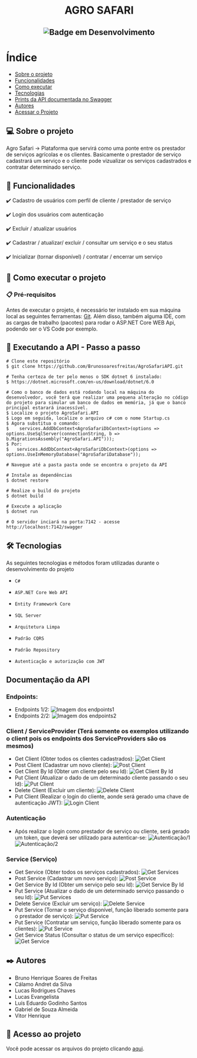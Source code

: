 # <h1 align="center"> AGRO SAFARI </h1>

## <p align="center">![Badge em Desenvolvimento](http://img.shields.io/static/v1?label=STATUS&message=FINALIZADO&color=RED&style=for-the-badge)</p>

# Índice 

* [Sobre o projeto](https://github.com/Brunosoaresfreitas/AgroSafariAPI/blob/main/README.md#-sobre-o-projeto)
* [Funcionalidades](https://github.com/Brunosoaresfreitas/AgroSafariAPI/blob/main/README.md#-sobre-o-projeto)
* [Como executar](https://github.com/Brunosoaresfreitas/AgroSafariAPI/blob/main/README.md#-como-executar-o-projeto)
* [Tecnologias](https://github.com/Brunosoaresfreitas/AgroSafariAPI/blob/main/README.md#%EF%B8%8F-tecnologias)
* [Prints da API documentada no Swagger](https://github.com/Brunosoaresfreitas/AgroSafariAPI/blob/main/README.md#documenta%C3%A7%C3%A3o-da-api)
* [Autores](https://github.com/Brunosoaresfreitas/AgroSafariAPI/blob/main/README.md#%EF%B8%8F-autores)
* [Acessar o Projeto](https://github.com/Brunosoaresfreitas/AgroSafariAPI/blob/main/README.md#-acesso-ao-projeto)

## 💻 Sobre o projeto

Agro Safari -> Plataforma que servirá como uma ponte entre os prestador de serviços agrícolas e os clientes.
Basicamente o prestador de serviço cadastrará um serviço e o cliente pode vizualizar os serviços cadastrados e contratar determinado serviço.

## 🎯 Funcionalidades

✔️ Cadastro de usuários com perfil de cliente / prestador de serviço

✔️ Login dos usuários com autenticação 

✔️ Excluir / atualizar usuários

✔️ Cadastrar / atualizar/ excluir / consultar um serviço e o seu status

✔️ Inicializar (tornar disponível) / contratar / encerrar um serviço


## 🚀 Como executar o projeto

### 📋 Pré-requisitos

Antes de executar o projeto, é necessário ter instalado em sua máquina local as seguintes ferramentas: [Git](https://git-scm.com/). 
Além disso, também alguma IDE, com as cargas de trabalho (pacotes) para rodar o ASP.NET Core WEB Api, podendo ser o VS Code por exemplo.


## 🎲 Executando a API - Passo a passo

```
# Clone este repositório
$ git clone https://github.com/Brunosoaresfreitas/AgroSafariAPI.git

# Tenha certeza de ter pelo menos o SDK dotnet 6 instalado:
$ https://dotnet.microsoft.com/en-us/download/dotnet/6.0

# Como o banco de dados está rodando local na máquina do desenvolvedor, você terá que realizar uma pequena alteração no código do projeto para simular um banco de dados em memória, já que o banco principal estarará inacessível.
$ Localize o projeto AgroSafari.API
$ Logo em seguida, localize o arquivo c# com o nome Startup.cs
$ Agora substitua o comando: 
$    services.AddDbContext<AgroSafariDbContext>(options => options.UseSqlServer(connectionString, b => b.MigrationsAssembly("AgroSafari.API"))); 
$ Por:
$   services.AddDbContext<AgroSafariDbContext>(options => options.UseInMemoryDatabase("AgroSafariDatabase"));

# Navegue até a pasta pasta onde se encontra o projeto da API

# Instale as dependências
$ dotnet restore

# Realize o build do projeto
$ dotnet build

# Execute a aplicação 
$ dotnet run

# O servidor inciará na porta:7142 - acesse http://localhost:7142/swagger
```

## 🛠️ Tecnologias

As seguintes tecnologias e métodos foram utilizadas durante o desenvolvimento do projeto

- ``C#``

- ``ASP.NET Core Web API``

- ``Entity Framework Core``

- ``SQL Server``

- ``Arquitetura Limpa``

- ``Padrão CQRS``

- ``Padrão Repository``

- ``Autenticação e autorização com JWT``

## Documentação da API 

### Endpoints:
* Endpoints 1/2:
![Imagem dos endpoints1](./Prints/Tela1API.png)
* Endpoints 2/2:
![Imagem dos endpoints2](./Prints/Tela2API.png)

### Client / ServiceProvider (Terá somente os exemplos utilizando o client pois os endpoints dos ServiceProviders são os mesmos)
* Get Client (Obter todos os clientes cadastrados):
![Get Client](./Prints/GetClient.png)
* Post Client (Cadastrar um novo cliente):
![Post Client](./Prints/PostClient.png)
* Get Client By Id (Obter um cliente pelo seu Id):
![Get Client By Id](./Prints/GetClientById.png)
* Put Client (Atualizar o dado de um determinado cliente passando o seu Id):
![Put Client](./Prints/PutClient.png)
* Delete Client (Excluir um cliente):
![Delete Client](./Prints/DeleteClient.png)
* Put Client (Realizar o login do cliente, aonde será gerado uma chave de autenticação JWT):
![Login Client](./Prints/LoginClient.png)

### Autenticação 
* Após realizar o login como prestador de serviço ou cliente, será gerado um token, que deverá ser utilizado para autenticar-se:
![Autenticação/1](./Prints/AutenticacaoJWT.png)
![Autenticação/2](./Prints/AutenticacaoJWT2.png)

### Service (Serviço)
* Get Service (Obter todos os serviços cadastrados):
![Get Services](./Prints/GetServices.png)
* Post Service (Cadastrar um novo serviço):
![Post Service](./Prints/PostServices.png)
* Get Service By Id (Obter um serviço pelo seu Id):
![Get Service By Id](./Prints/GetServiceById.png)
* Put Service (Atualizar o dado de um determinado serviço passando o seu Id):
![Put Services](./Prints/PutServices.png)
* Delete Service (Excluir um serviço):
![Delete Service](./Prints/DeleteService.png)
* Put Service (Tornar o serviço disponível, função liberado somente para o prestador de serviço):
![Put Service](./Prints/PutMakeAvailable.png)
* Put Service (Contratar um serviço, função liberado somente para os clientes):
![Put Service](./Prints/PutHireService.png)
* Get Service Status (Consultar o status de um serviço específico):
![Get Service](./Prints/GetServiceStatusById.png)

## ✒️ Autores
- Bruno Henrique Soares de Freitas
- Cálamo Andret  da Silva
- Lucas Rodrigues Chaves
- Lucas Evangelista
- Luís Eduardo Godinho Santos
- Gabriel de Souza Almeida
- Vitor Henrique


## 📁 Acesso ao projeto
Você pode acessar os arquivos do projeto clicando [aqui](https://github.com/Brunosoaresfreitas/AgroSafariAPI).

